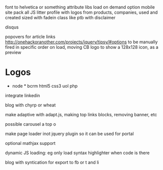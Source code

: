 font to helvetica or something
attribute libs
load on demand option
mobile site
pack all JS
litter profile with logos from products, companies, used and created
sized with fadein class like ptb
with disclaimer

disqus

popovers for article links http://onehackoranother.com/projects/jquery/tipsy/#options
to be manually fired in specific order on load, moving CB logo 
to show a 128x128 icon, as a preview


# Logos
  * node  * 
bcrm
html5
css3
uol
php

integrate linkedin

blog with chyrp or wheat


make adaptive with adapt.js, making top links blocks, removing banner, etc


possible carousel a top
o


make page loader inot jquery plugin so it can be used for portal


optional mathjax support

dynamic JS loading: eg only load syntax highlighter when code is there


blog with syntication for export to fb or t and li
